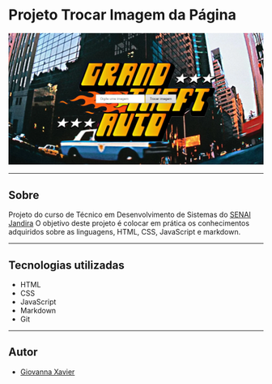 
# Projeto Trocar Imagem da Página

![](./img/image.png)

---
## Sobre
Projeto do curso de Técnico em Desenvolvimento de Sistemas do [SENAI Jandira](https://sp.senai.br/unidade/jandira/)
O objetivo deste projeto é colocar em prática os conhecimentos adquiridos sobre as linguagens, HTML, CSS, JavaScript e markdown.

---

## Tecnologias utilizadas
- HTML
- CSS
- JavaScript
- Markdown
- Git

---

## Autor

- [Giovanna Xavier](https://www.linkedin.com/in/giovanna-xavier-978538241/)
